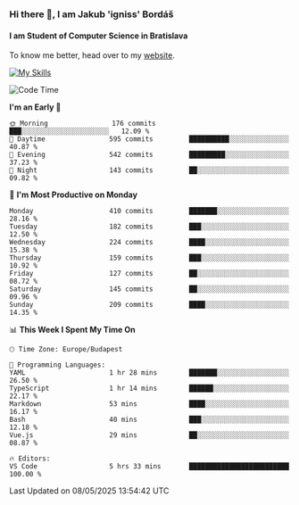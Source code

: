 ### Hi there 👋, I am Jakub 'igniss' Bordáš

#### I am Student of Computer Science in Bratislava
To know me better, head over to my [website](https://bordas.sk).

[![My Skills](https://skillicons.dev/icons?i=js,typescript,html,css,figma,svelte,vue,next,postgresql,nest,express,nodejs)](https://bordas.sk)


<!--START_SECTION:waka-->
![Code Time](http://img.shields.io/badge/Code%20Time-1%2C876%20hrs%2036%20mins-blue)

**I'm an Early 🐤** 

```text
🌞 Morning                176 commits         ███░░░░░░░░░░░░░░░░░░░░░░   12.09 % 
🌆 Daytime                595 commits         ██████████░░░░░░░░░░░░░░░   40.87 % 
🌃 Evening                542 commits         █████████░░░░░░░░░░░░░░░░   37.23 % 
🌙 Night                  143 commits         ██░░░░░░░░░░░░░░░░░░░░░░░   09.82 % 
```
📅 **I'm Most Productive on Monday** 

```text
Monday                   410 commits         ███████░░░░░░░░░░░░░░░░░░   28.16 % 
Tuesday                  182 commits         ███░░░░░░░░░░░░░░░░░░░░░░   12.50 % 
Wednesday                224 commits         ████░░░░░░░░░░░░░░░░░░░░░   15.38 % 
Thursday                 159 commits         ███░░░░░░░░░░░░░░░░░░░░░░   10.92 % 
Friday                   127 commits         ██░░░░░░░░░░░░░░░░░░░░░░░   08.72 % 
Saturday                 145 commits         ██░░░░░░░░░░░░░░░░░░░░░░░   09.96 % 
Sunday                   209 commits         ████░░░░░░░░░░░░░░░░░░░░░   14.35 % 
```


📊 **This Week I Spent My Time On** 

```text
🕑︎ Time Zone: Europe/Budapest

💬 Programming Languages: 
YAML                     1 hr 28 mins        ███████░░░░░░░░░░░░░░░░░░   26.50 % 
TypeScript               1 hr 14 mins        ██████░░░░░░░░░░░░░░░░░░░   22.17 % 
Markdown                 53 mins             ████░░░░░░░░░░░░░░░░░░░░░   16.17 % 
Bash                     40 mins             ███░░░░░░░░░░░░░░░░░░░░░░   12.18 % 
Vue.js                   29 mins             ██░░░░░░░░░░░░░░░░░░░░░░░   08.87 % 

🔥 Editors: 
VS Code                  5 hrs 33 mins       █████████████████████████   100.00 % 
```


 Last Updated on 08/05/2025 13:54:42 UTC
<!--END_SECTION:waka-->
